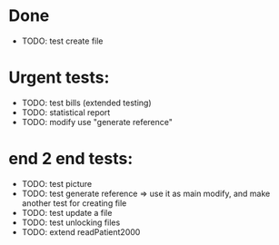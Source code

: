 # Done
- TODO: test create file


# Urgent tests:
- TODO: test bills (extended testing)
- TODO: statistical report
- TODO: modify use "generate reference"

# end 2 end tests:
- TODO: test picture
- TODO: test generate reference => use it as main modify, and make another test for creating file
- TODO: test update a file
- TODO: test unlocking files
- TODO: extend readPatient2000
